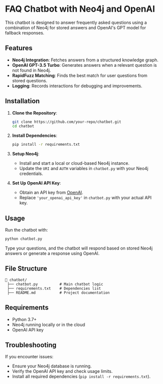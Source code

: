 # FAQ Chatbot with Neo4j and OpenAI

This chatbot is designed to answer frequently asked questions using a combination of Neo4j for stored answers and OpenAI's GPT model for fallback responses.

## Features
- **Neo4j Integration**: Fetches answers from a structured knowledge graph.
- **OpenAI GPT-3.5 Turbo**: Generates answers when a relevant question is not found in Neo4j.
- **RapidFuzz Matching**: Finds the best match for user questions from stored questions.
- **Logging**: Records interactions for debugging and improvements.

## Installation

1. **Clone the Repository**:
   ```sh
   git clone https://github.com/your-repo/chatbot.git
   cd chatbot
   ```

2. **Install Dependencies**:
   ```sh
   pip install -r requirements.txt
   ```

3. **Setup Neo4j**:
   - Install and start a local or cloud-based Neo4j instance.
   - Update the `URI` and `AUTH` variables in `chatbot.py` with your Neo4j credentials.

4. **Set Up OpenAI API Key**:
   - Obtain an API key from [OpenAI](https://platform.openai.com/signup/).
   - Replace `'your_openai_api_key'` in `chatbot.py` with your actual API key.

## Usage

Run the chatbot with:
```sh
python chatbot.py
```

Type your questions, and the chatbot will respond based on stored Neo4j answers or generate a response using OpenAI.

## File Structure

```
📂 chatbot/
 ├── chatbot.py          # Main chatbot logic
 ├── requirements.txt    # Dependencies list
 ├── README.md           # Project documentation
```

## Requirements

- Python 3.7+
- Neo4j running locally or in the cloud
- OpenAI API key

## Troubleshooting

If you encounter issues:
- Ensure your Neo4j database is running.
- Verify the OpenAI API key and check usage limits.
- Install all required dependencies (`pip install -r requirements.txt`).


